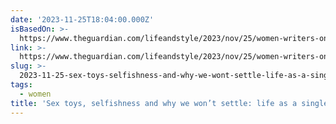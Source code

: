 ```yaml
---
date: '2023-11-25T18:04:00.000Z'
isBasedOn: >-
  https://www.theguardian.com/lifeandstyle/2023/nov/25/women-writers-on-being-single-annie-lord-al-kennedy-joan-bakewell?CMP=Share_AndroidApp_Other
link: >-
  https://www.theguardian.com/lifeandstyle/2023/nov/25/women-writers-on-being-single-annie-lord-al-kennedy-joan-bakewell?CMP=Share_AndroidApp_Other
slug: >-
  2023-11-25-sex-toys-selfishness-and-why-we-wont-settle-life-as-a-single-woman-acro
tags:
  - women
title: 'Sex toys, selfishness and why we won’t settle: life as a single woman, acro'
---
```


